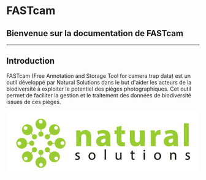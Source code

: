 # FASTcam

## Bienvenue sur la documentation de FASTcam

---

## Introduction

FASTcam (Free Annotation and Storage Tool for camera trap data) est un outil développé par Natural Solutions dans le but d'aider les acteurs de la biodiversité à exploiter le potentiel des pièges photographiques. Cet outil permet de faciliter la gestion et le traitement des données de biodiversité issues de ces pièges.

![NS](./assets/logo_NS.jpg)
